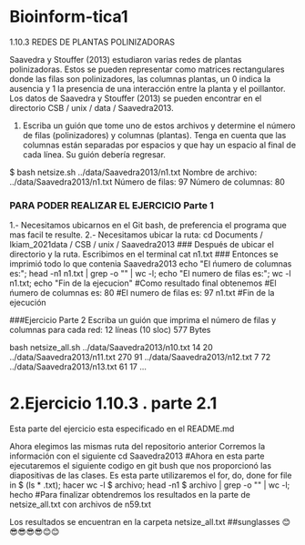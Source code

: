 # Bioinform-tica1
1.10.3 REDES DE PLANTAS POLINIZADORAS

Saavedra y Stouffer (2013) estudiaron varias redes de plantas polinizadoras. Estos se pueden representar como matrices rectangulares donde las filas son polinizadores, las columnas plantas, un 0 indica la ausencia y 1 la presencia de una interacción entre la planta y el poillantor.
Los datos de Saavedra y Stouffer (2013) se pueden encontrar en el directorio CSB / unix / data / Saavedra2013.
1. Escriba un guión que tome uno de estos archivos y determine el número de filas (polinizadores) y columnas (plantas).
Tenga en cuenta que las columnas están separadas por espacios y que hay un espacio al final de cada línea. Su guión debería regresar.

$ bash netsize.sh ../data/Saavedra2013/n1.txt Nombre de archivo: ../data/Saavedra2013/n1.txt Número de filas: 97 Número de columnas: 80

### PARA PODER REALIZAR EL EJERCICIO Parte 1
1.- Necesitamos ubicarnos en el Git bash, de preferencia el programa que mas facil te resulte. 2.- Necesitamos ubicar la ruta: cd Documents / Ikiam_2021data / CSB / unix / Saavedra2013 ### Después de ubicar el directorio y la ruta. Escribimos en el terminal cat n1.txt ### Entonces se imprimió todo lo que contenia Saavedra2013 echo "El ńumero de columnas es:"; head -n1 n1.txt | grep -o "" | wc -l; echo "El numero de filas es:"; wc -l n1.txt; echo "Fin de la ejecucion" #Como resultado final obtenemos #El ńumero de columnas es: 80 #El numero de filas es: 97 n1.txt #Fin de la ejecución

###Ejercicio Parte 2
Escriba un guión que imprima el número de filas y columnas para cada red:
12 líneas (10 sloc) 577 Bytes

bash netsize_all.sh ../data/Saavedra2013/n10.txt 14 20 ../data/Saavedra2013/n11.txt 270 91 ../data/Saavedra2013/n12.txt 7 72 ../data/Saavedra2013/n13.txt 61 17 ...
# 2.Ejercicio 1.10.3 . parte 2.1
Esta parte del ejercicio esta especificado en el README.md

Ahora elegimos las mismas ruta del repositorio anterior Corremos la información con el siguiente cd Saavedra2013 #Ahora en esta parte ejecutaremos el siguiente codigo en git bush que nos proporcionó las diapositivas de las clases. Es esta parte utilizaremos el for, do, done for file in $ (ls * .txt); hacer wc -l $ archivo; head -n1 $ archivo | grep -o "" | wc -l; hecho
#Para finalizar obtendremos los resultados en la parte de netsize_all.txt con archivos de n59.txt

Los resultados se encuentran en la carpeta netsize_all.txt
##sunglasses 😊😎😎😎😎😊😊
